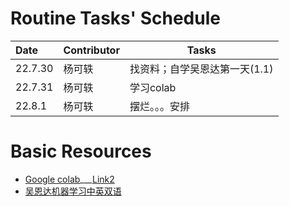 # Routine Tasks' Schedule

| Date    | Contributor | Tasks                         |
| :------ | ----------- | ----------------------------- |
| 22.7.30 | 杨可轶      | 找资料；自学吴恩达第一天(1.1) |
| 22.7.31 | 杨可轶      | 学习colab               |
| 22.8.1  | 杨可轶      | 摆烂。。。安排                |

# Basic Resources

+ [Google colab](https://www.bilibili.com/video/BV13K4y1P7dx?vd_source=201165409d215309378c147c92696501)___[Link2](https://www.youtube.com/watch?v=inN8seMm7UI)
+ [吴恩达机器学习中英双语](https://www.bilibili.com/video/BV1o3411M7cj?p=1&vd_source=201165409d215309378c147c92696501)